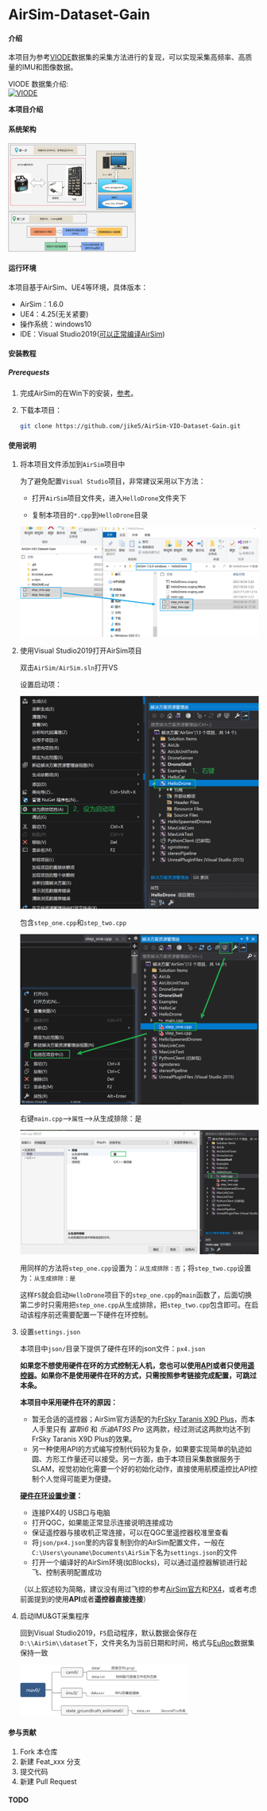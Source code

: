 # AirSim-Dataset-Gain

#### 介绍
本项目为参考[VIODE](https://github.com/kminoda/VIODE)数据集的采集方法进行的复现，可以实现采集高频率、高质量的IMU和图像数据。

VIODE 数据集介绍:  
[![VIODE](http://img.youtube.com/vi/LlFTyQf_dlo/0.jpg)](https://youtu.be/LlFTyQf_dlo "VIODE")

**本项目介绍**



#### 系统架构

<img src=".assets/VIODE方法架构图-16501021690221.png" alt="VIODE方法架构图" style="zoom: 25%;" />

#### 运行环境

本项目基于AirSim、UE4等环境，具体版本：

* AirSim：1.6.0
* UE4：4.25(无关紧要)
* 操作系统：windows10
* IDE：Visual Studio2019([可以正常编译AirSim](https://microsoft.github.io/AirSim/build_windows/))


#### 安装教程

##### Prerequests

1. 完成AirSim的在Win下的安装，[参考](https://microsoft.github.io/AirSim/build_windows/)。

2. 下载本项目：

   ```bash
   git clone https://github.com/jike5/AirSim-VIO-Dataset-Gain.git
   ```

#### 使用说明

1. 将本项目文件添加到`AirSim`项目中

   为了避免配置`Visual Studio`项目，非常建议采用以下方法：

   * 打开`AirSim`项目文件夹，进入`HelloDrone`文件夹下

   * 复制本项目的`*.cpp`到`HelloDrone`目录

   <img src=".assets\image-20220416192259756.png" alt="image-20220416192259756" style="zoom:67%;" />

2. 使用Visual Studio2019打开AirSim项目

      双击`AirSim/AirSim.sln`打开VS

      设置启动项：

      <img src=".assets/image-20220416192832064.png" alt="image-20220416192832064" style="zoom:67%;"/>

      包含`step_one.cpp`和`step_two.cpp`

      ![image-20220416193236557](.assets/image-20220416193236557.png)

      右键`main.cpp`-->`属性`-->从生成排除：是

      <img src=".assets/image-20220416193336130.png" alt="image-20220416193336130" style="zoom:67%;" />

      用同样的方法将`step_one.cpp`设置为：`从生成排除：否`；将`step_two.cpp`设置为：`从生成排除：是`

      这样`F5`就会启动`HelloDrone`项目下的`step_one.cpp`的`main`函数了，后面切换第二步时只需用把`step_one.cpp`从生成排除，把`step_two.cpp`包含即可。在启动该程序前还需要配置一下硬件在环控制。

3. 设置`settings.json`

      本项目中`json/`目录下提供了硬件在环的json文件：`px4.json`

      **如果您不想使用硬件在环的方式控制无人机，您也可以使用[API](https://microsoft.github.io/AirSim/apis/#apis-for-multirotor)或者只使用[遥控器](https://microsoft.github.io/AirSim/remote_control/#rc-setup-for-default-config)。如果你不是使用硬件在环的方式，只需按照参考链接完成配置，可跳过本条。**

      **本项目中采用硬件在环的原因：**

      * 暂无合适的遥控器；AirSim官方适配的为[FrSky Taranis X9D Plus](https://hobbyking.com/en_us/frsky-2-4ghz-accst-taranis-x9d-plus-and-x8r-combo-digital-telemetry-radio-system-mode-2.html)，而本人手里只有 *富斯i6* 和 *乐迪AT9S Pro* 这两款，经过测试这两款均达不到FrSky Taranis X9D Plus的效果。
      * 另一种使用API的方式编写控制代码较为复杂，如果要实现简单的轨迹如圆、方形工作量还可以接受。另一方面，由于本项目采集数据服务于SLAM，视觉初始化需要一个好的初始化动作，直接使用航模遥控比API控制个人觉得可能更为便捷。

      **[硬件在环设置步骤](https://microsoft.github.io/AirSim/px4_setup/)：**

      * 连接PX4的 USB口与电脑
      * 打开QGC，如果能正常显示连接说明连接成功
      * 保证遥控器与接收机正常连接，可以在QGC里遥控器校准里查看
      * 将`json/px4.json`里的内容复制到你的AirSim配置文件，一般在`C:\Users\youname\Documents\AirSim`下名为`settings.json`的文件
      * 打开一个编译好的AirSim环境(如Blocks)，可以通过遥控器解锁进行起飞、控制表明配置成功

      （以上叙述较为简略，建议没有用过飞控的参考[AirSim官方](https://microsoft.github.io/AirSim/px4_setup/)和[PX4](https://docs.px4.io/master/en/)，或者考虑前面提到的使用**API**或者**遥控器直接连接**）

4. 启动IMU&GT采集程序

      回到Visual Studio2019，`F5`启动程序，默认数据会保存在`D:\\AirSim\\dataset`下，文件夹名为当前日期和时间，格式与[EuRoc](https://projects.asl.ethz.ch/datasets/doku.php?id=kmavvisualinertialdatasets#the_euroc_mav_dataset)数据集保持一致

      <img src=".assets/EuRoc数据集格式.png" alt="EuRoc数据集格式" style="zoom:33%;" />

      

   

#### 参与贡献

1.  Fork 本仓库
2.  新建 Feat_xxx 分支
3.  提交代码
4.  新建 Pull Request

#### TODO

